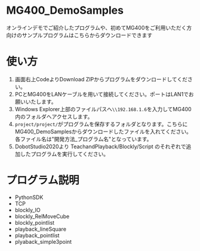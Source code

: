 # MG400_DemoSamples
オンラインデモでご紹介したプログラムや、初めてMG400をご利用いただく方向けのサンプルプログラムはこちらからダウンロードできます


# 使い方
1. 画面右上CodeよりDownload ZIPからプログラムをダウンロードしてください。
2. PCとMG400をLANケーブルを用いて接続してください。ポートはLAN1でお願いいたします。
3. Windows Explorer上部のファイルパスへ`\\192.168.1.6`を入力してMG400内のフォルダへアクセスします。
4. `project/project/`がプログラムを保存するフォルダとなります。こちらにMG400_DemoSamplesからダウンロードしたファイルを入れてください。
各ファイル名は"開発方法_プログラム名"となっています。
5. DobotStudio2020より TeachandPlayback/Blockly/Script のそれぞれで追加したプログラムを実行してください。

# プログラム説明
- PythonSDK
- TCP
- blockly_IO
- blockly_RelMoveCube
- blockly_pointlist
- playback_lineSquare
- playback_pointlist
- plyaback_simple3point
